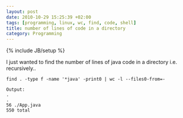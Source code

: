 ```yaml
---
layout: post
date: 2010-10-29 15:25:39 +02:00
tags: [programming, linux, wc, find, code, shell]
title: number of lines of code in a directory
category: Programming
---
```


{% include JB/setup %}


I just wanted to find the number of lines of java code in a directory i.e. recursively..


	find . -type f -name '*java' -print0 | wc -l --files0-from=- 

	Output:
	.
	.
	56 ./App.java
	550 total
